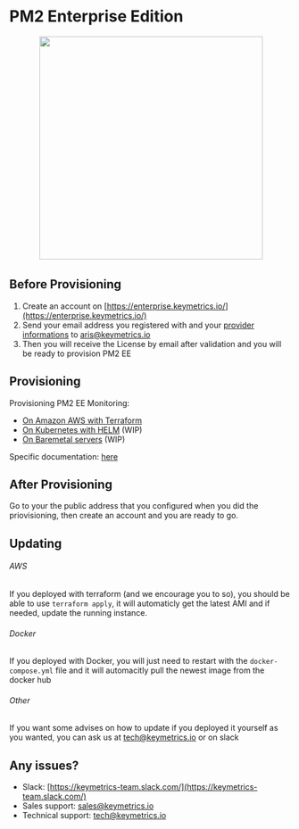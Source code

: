 # PM2 Enterprise Edition

<center>
  <img width="400" src="https://i.imgur.com/rSr48fK.png"/>
  </center> 

## Before Provisioning

1. Create an account on [https://enterprise.keymetrics.io/](https://enterprise.keymetrics.io/)
1. Send your email address you registered with and your [provider informations](https://github.com/keymetrics/on-premise/blob/master/docs/PROVIDERS.md) to aris@keymetrics.io
1. Then you will receive the License by email after validation and you will be ready to provision PM2 EE

## Provisioning

Provisioning PM2 EE Monitoring:
- [On Amazon AWS with Terraform](https://github.com/keymetrics/on-premise/blob/master/docs/AWS.md)
- [On Kubernetes with HELM]() (WIP)
- [On Baremetal servers]() (WIP)

Specific documentation: [here](https://github.com/keymetrics/on-premise/blob/master/docs/BACKEND.md)

## After Provisioning

Go to your the public address that you configured when you did the priovisioning, then create an account and you are ready to go.

## Updating
###### AWS
If you deployed with terraform (and we encourage you to so), you should be able to use `terraform apply`, it will automaticly get the latest AMI and if needed, update the running instance.
###### Docker
If you deployed with Docker, you will just need to restart with the `docker-compose.yml` file and it will automacitly pull the newest image from the docker hub
###### Other
If you want some advises on how to update if you deployed it yourself as you wanted, you can ask us at tech@keymetrics.io or on slack

## Any issues?

- Slack: [https://keymetrics-team.slack.com/](https://keymetrics-team.slack.com/)
- Sales support: sales@keymetrics.io
- Technical support: tech@keymetrics.io
